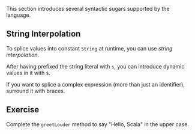 This section introduces several syntactic sugars supported
by the language.

## String Interpolation

To splice values into constant `String` at runtime, you can
use *string interpolation*.

After having prefixed the string literal with `s`, you can introduce
dynamic values in it with `$`.

If you want to splice a complex expression (more than just an identifier),
surround it with braces.

## Exercise

Complete the `greetLouder` method to say "Hello, Scala" in the upper case.
